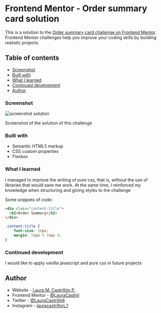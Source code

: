 # Frontend Mentor - Order summary card solution

This is a solution to the [Order summary card challenge on Frontend Mentor](https://www.frontendmentor.io/challenges/order-summary-component-QlPmajDUj). Frontend Mentor challenges help you improve your coding skills by building realistic projects. 

## Table of contents

  - [Screenshot](#screenshot)
  - [Built with](#built-with)
  - [What I learned](#what-i-learned)
  - [Continued development](#continued-development)
  - [Author](#author)

### Screenshot

![screenshot solution](images/screenshot.PNG)

Screenshot of the solution of this challenge

### Built with

- Semantic HTML5 markup
- CSS custom properties
- Flexbox

### What I learned

I managed to improve the writing of pure css, that is, without the use of libraries that would save me work. At the same time, I reinforced my knowledge when structuring and giving styles to the challenge

Some snippets of code:

```html
<div class="content-title">
  <h2>Order Summary</h2>
</div>
```
```css
.content-title {
	font-size: 16px;
	margin: 50px 0 10px 0;
}
```

### Continued development

I would like to apply vanilla javascript and pure css in future projects

## Author

- Website - [Laura M. Castrillón P.](https://www.your-site.com)
- Frontend Mentor - [@LauraCastriii](https://www.frontendmentor.io/profile/LauraCastriii)
- Twitter - [@LauraCastrilln6](https://www.twitter.com/LauraCastrilln6)
- Instagram - [lauracastrillon_1](https://www.instagram.com/lauracastrillon_1/?hl=es)
